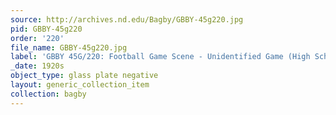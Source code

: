```yaml
---
source: http://archives.nd.edu/Bagby/GBBY-45g220.jpg
pid: GBBY-45g220
order: '220'
file_name: GBBY-45g220.jpg
label: 'GBBY 45G/220: Football Game Scene - Unidentified Game (High School?) - c1920s'
_date: 1920s
object_type: glass plate negative
layout: generic_collection_item
collection: bagby
---
```

